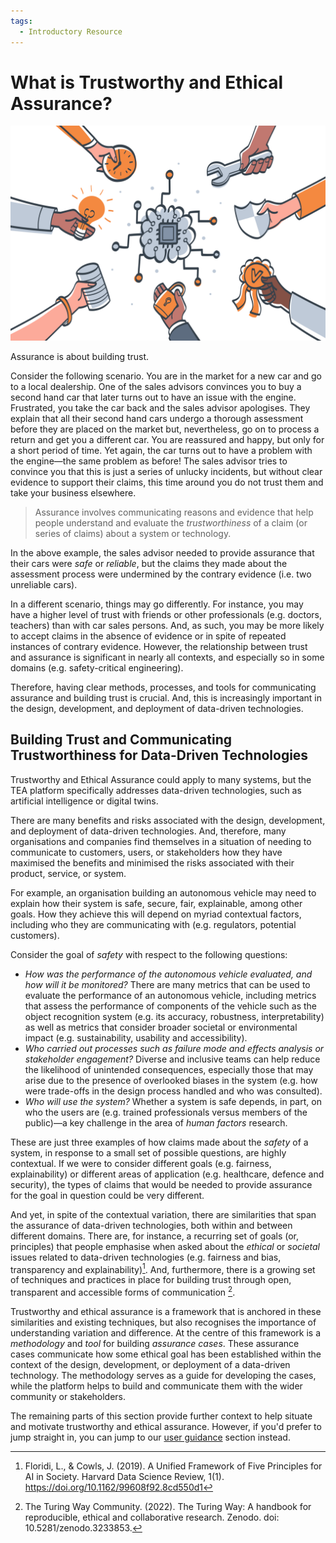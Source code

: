 ```yaml
---
tags:
  - Introductory Resource
---
```


# What is Trustworthy and Ethical Assurance?

![An illustration showing various arms extending different components of trust represented abstractly with icons for security, time, code, and certification.](../assets/images/trust.png)

Assurance is about building trust.

Consider the following scenario. You are in the market for a new car and go to a
local dealership. One of the sales advisors convinces you to buy a second hand
car that later turns out to have an issue with the engine. Frustrated, you take
the car back and the sales advisor apologises. They explain that all their
second hand cars undergo a thorough assessment before they are placed on the
market but, nevertheless, go on to process a return and get you a different car.
You are reassured and happy, but only for a short period of time. Yet again, the
car turns out to have a problem with the engine—the same problem as before! The
sales advisor tries to convince you that this is just a series of unlucky
incidents, but without clear evidence to support their claims, this time around
you do not trust them and take your business elsewhere.

> Assurance involves communicating reasons and evidence that help people
> understand and evaluate the _trustworthiness_ of a claim (or series of claims)
> about a system or technology.

In the above example, the sales advisor needed to provide assurance that their
cars were _safe_ or _reliable_, but the claims they made about the assessment
process were undermined by the contrary evidence (i.e. two unreliable cars).

In a different scenario, things may go differently. For instance, you may have a
higher level of trust with friends or other professionals (e.g. doctors,
teachers) than with car sales persons. And, as such, you may be more likely to
accept claims in the absence of evidence or in spite of repeated instances of
contrary evidence. However, the relationship between trust and assurance is
significant in nearly all contexts, and especially so in some domains (e.g.
safety-critical engineering).

Therefore, having clear methods, processes, and tools for communicating
assurance and building trust is crucial. And, this is increasingly important in
the design, development, and deployment of data-driven technologies.

## Building Trust and Communicating Trustworthiness for Data-Driven Technologies

Trustworthy and Ethical Assurance could apply to many systems, but the TEA
platform specifically addresses data-driven technologies, such as artificial
intelligence or digital twins.

There are many benefits and risks associated with the design, development, and
deployment of data-driven technologies. And, therefore, many organisations and
companies find themselves in a situation of needing to communicate to customers,
users, or stakeholders how they have maximised the benefits and minimised the
risks associated with their product, service, or system.

For example, an organisation building an autonomous vehicle may need to explain
how their system is safe, secure, fair, explainable, among other goals. How they
achieve this will depend on myriad contextual factors, including who they are
communicating with (e.g. regulators, potential customers).

Consider the goal of _safety_ with respect to the following questions:

- _How was the performance of the autonomous vehicle evaluated, and how will it
  be monitored?_ There are many metrics that can be used to evaluate the
  performance of an autonomous vehicle, including metrics that assess the
  performance of components of the vehicle such as the object recognition system
  (e.g. its accuracy, robustness, interpretability) as well as metrics that
  consider broader societal or environmental impact (e.g. sustainability,
  usability and accessibility).
- _Who carried out processes such as failure mode and effects analysis or
  stakeholder engagement?_ Diverse and inclusive teams can help reduce the
  likelihood of unintended consequences, especially those that may arise due to
  the presence of overlooked biases in the system (e.g. how were trade-offs in
  the design process handled and who was consulted).
- _Who will use the system?_ Whether a system is safe depends, in part, on who
  the users are (e.g. trained professionals versus members of the public)—a key
  challenge in the area of _human factors_ research.

These are just three examples of how claims made about the _safety_ of a system,
in response to a small set of possible questions, are highly contextual. If we
were to consider different goals (e.g. fairness, explainability) or different
areas of application (e.g. healthcare, defence and security), the types of
claims that would be needed to provide assurance for the goal in question could
be very different.

And yet, in spite of the contextual variation, there are similarities that span
the assurance of data-driven technologies, both within and between different
domains. There are, for instance, a recurring set of goals (or, principles) that
people emphasise when asked about the _ethical_ or _societal_ issues related to
data-driven technologies (e.g. fairness and bias, transparency and
explainability)[^principles]. And, furthermore, there is a growing set of
techniques and practices in place for building trust through open, transparent
and accessible forms of communication [^ttw].

[^principles]:
    Floridi, L., & Cowls, J. (2019). A Unified Framework of Five Principles for
    AI in Society. Harvard Data Science Review, 1(1).
    https://doi.org/10.1162/99608f92.8cd550d1

[^ttw]:
    The Turing Way Community. (2022). The Turing Way: A handbook for
    reproducible, ethical and collaborative research. Zenodo. doi:
    10.5281/zenodo.3233853.

Trustworthy and ethical assurance is a framework that is anchored in these
similarities and existing techniques, but also recognises the importance of
understanding variation and difference. At the centre of this framework is a
_methodology_ and _tool_ for building _assurance cases_. These assurance cases
communicate how some ethical goal has been established within the context of the
design, development, or deployment of a data-driven technology. The methodology
serves as a guide for developing the cases, while the platform helps to build
and communicate them with the wider community or stakeholders.

The remaining parts of this section provide further context to help situate and
motivate trustworthy and ethical assurance. However, if you'd prefer to jump
straight in, you can jump to our [user guidance](user-guidance/index.md) section
instead.
